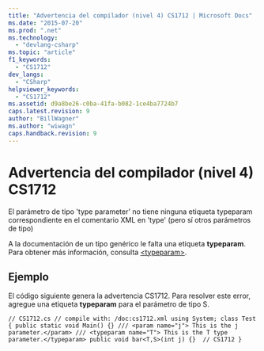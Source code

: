 ```yaml
---
title: "Advertencia del compilador (nivel 4) CS1712 | Microsoft Docs"
ms.date: "2015-07-20"
ms.prod: ".net"
ms.technology: 
  - "devlang-csharp"
ms.topic: "article"
f1_keywords: 
  - "CS1712"
dev_langs: 
  - "CSharp"
helpviewer_keywords: 
  - "CS1712"
ms.assetid: d9a8be26-c0ba-41fa-b082-1ce4ba7724b7
caps.latest.revision: 9
author: "BillWagner"
ms.author: "wiwagn"
caps.handback.revision: 9
---
```

# Advertencia del compilador (nivel 4) CS1712
El parámetro de tipo 'type parameter' no tiene ninguna etiqueta typeparam correspondiente en el comentario XML en 'type' \(pero sí otros parámetros de tipo\)  
  
 A la documentación de un tipo genérico le falta una etiqueta **typeparam**. Para obtener más información, consulta [\<typeparam\>](../../csharp/programming-guide/xmldoc/typeparam.md).  
  
## Ejemplo  
 El código siguiente genera la advertencia CS1712. Para resolver este error, agregue una etiqueta **typeparam** para el parámetro de tipo S.  
  
```  
// CS1712.cs // compile with: /doc:cs1712.xml using System; class Test { public static void Main() {} /// <param name="j"> This is the j parameter.</param> /// <typeparam name="T"> This is the T type parameter.</typeparam> public void bar<T,S>(int j) {}  // CS1712 }  
```